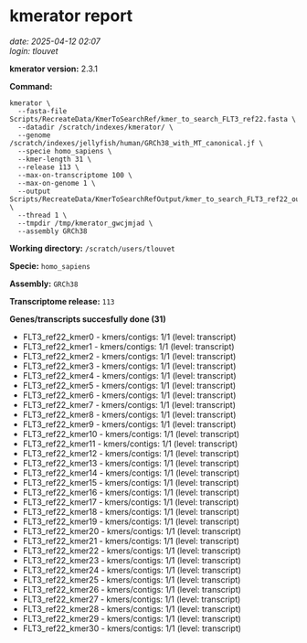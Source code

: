 # kmerator report
*date: 2025-04-12 02:07*  
*login: tlouvet*

**kmerator version:** 2.3.1

**Command:**

```
kmerator \
  --fasta-file Scripts/RecreateData/KmerToSearchRef/kmer_to_search_FLT3_ref22.fasta \
  --datadir /scratch/indexes/kmerator/ \
  --genome /scratch/indexes/jellyfish/human/GRCh38_with_MT_canonical.jf \
  --specie homo_sapiens \
  --kmer-length 31 \
  --release 113 \
  --max-on-transcriptome 100 \
  --max-on-genome 1 \
  --output Scripts/RecreateData/KmerToSearchRefOutput/kmer_to_search_FLT3_ref22_output \
  --thread 1 \
  --tmpdir /tmp/kmerator_gwcjmjad \
  --assembly GRCh38
```

**Working directory:** `/scratch/users/tlouvet`

**Specie:** `homo_sapiens`

**Assembly:** `GRCh38`

**Transcriptome release:** `113`

**Genes/transcripts succesfully done (31)**

- FLT3_ref22_kmer0 - kmers/contigs: 1/1 (level: transcript)
- FLT3_ref22_kmer1 - kmers/contigs: 1/1 (level: transcript)
- FLT3_ref22_kmer2 - kmers/contigs: 1/1 (level: transcript)
- FLT3_ref22_kmer3 - kmers/contigs: 1/1 (level: transcript)
- FLT3_ref22_kmer4 - kmers/contigs: 1/1 (level: transcript)
- FLT3_ref22_kmer5 - kmers/contigs: 1/1 (level: transcript)
- FLT3_ref22_kmer6 - kmers/contigs: 1/1 (level: transcript)
- FLT3_ref22_kmer7 - kmers/contigs: 1/1 (level: transcript)
- FLT3_ref22_kmer8 - kmers/contigs: 1/1 (level: transcript)
- FLT3_ref22_kmer9 - kmers/contigs: 1/1 (level: transcript)
- FLT3_ref22_kmer10 - kmers/contigs: 1/1 (level: transcript)
- FLT3_ref22_kmer11 - kmers/contigs: 1/1 (level: transcript)
- FLT3_ref22_kmer12 - kmers/contigs: 1/1 (level: transcript)
- FLT3_ref22_kmer13 - kmers/contigs: 1/1 (level: transcript)
- FLT3_ref22_kmer14 - kmers/contigs: 1/1 (level: transcript)
- FLT3_ref22_kmer15 - kmers/contigs: 1/1 (level: transcript)
- FLT3_ref22_kmer16 - kmers/contigs: 1/1 (level: transcript)
- FLT3_ref22_kmer17 - kmers/contigs: 1/1 (level: transcript)
- FLT3_ref22_kmer18 - kmers/contigs: 1/1 (level: transcript)
- FLT3_ref22_kmer19 - kmers/contigs: 1/1 (level: transcript)
- FLT3_ref22_kmer20 - kmers/contigs: 1/1 (level: transcript)
- FLT3_ref22_kmer21 - kmers/contigs: 1/1 (level: transcript)
- FLT3_ref22_kmer22 - kmers/contigs: 1/1 (level: transcript)
- FLT3_ref22_kmer23 - kmers/contigs: 1/1 (level: transcript)
- FLT3_ref22_kmer24 - kmers/contigs: 1/1 (level: transcript)
- FLT3_ref22_kmer25 - kmers/contigs: 1/1 (level: transcript)
- FLT3_ref22_kmer26 - kmers/contigs: 1/1 (level: transcript)
- FLT3_ref22_kmer27 - kmers/contigs: 1/1 (level: transcript)
- FLT3_ref22_kmer28 - kmers/contigs: 1/1 (level: transcript)
- FLT3_ref22_kmer29 - kmers/contigs: 1/1 (level: transcript)
- FLT3_ref22_kmer30 - kmers/contigs: 1/1 (level: transcript)
